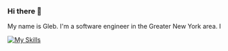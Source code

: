 ### Hi there 👋

My name is Gleb. I'm a software engineer in the Greater New York area. I 

[![My Skills](https://skillicons.dev/icons?i=html,css,sass,js,ts,git,nodejs,express,mongodb,postgres,ruby,rails,py,react,redux,webpack,aws,vscode&perline=9)](https://skillicons.dev)

<!--
**gmirzayev/gmirzayev** is a ✨ _special_ ✨ repository because its `README.md` (this file) appears on your GitHub profile.

Here are some ideas to get you started:

- 🔭 I’m currently working on ...
- 🌱 I’m currently learning ...
- 👯 I’m looking to collaborate on ...
- 🤔 I’m looking for help with ...
- 💬 Ask me about ...
- 📫 How to reach me: ...
- 😄 Pronouns: ...
- ⚡ Fun fact: ...
-->
